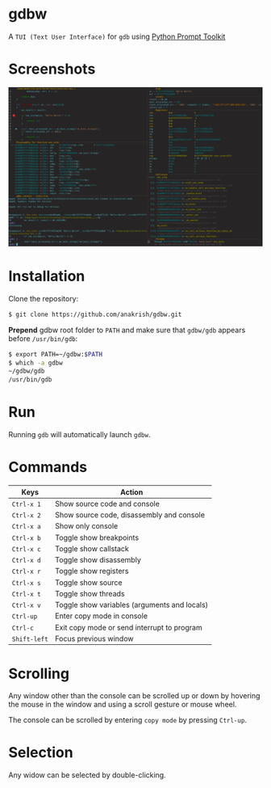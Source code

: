 # gdbw
A `TUI (Text User Interface)` for `gdb` using [Python Prompt Toolkit](https://github.com/prompt-toolkit/python-prompt-toolkit)

# Screenshots
![](images/screenshot_000.png)

# Installation

Clone the repository:
```bash
$ git clone https://github.com/anakrish/gdbw.git
```

**Prepend** gdbw root folder to `PATH` and make sure that `gdbw/gdb` appears before `/usr/bin/gdb`:
```bash
$ export PATH=~/gdbw:$PATH
$ which -a gdbw
~/gdbw/gdb
/usr/bin/gdb
```

# Run

Running `gdb` will automatically launch `gdbw`.

# Commands

   Keys              |          Action
---------------------|-----------------------------
`Ctrl-x 1`           | Show source code and console
`Ctrl-x 2`           | Show source code, disassembly and console
`Ctrl-x a`           | Show only console
`Ctrl-x b`           | Toggle show breakpoints
`Ctrl-x c`           | Toggle show callstack
`Ctrl-x d`           | Toggle show disassembly
`Ctrl-x r`           | Toggle show registers
`Ctrl-x s`           | Toggle show source
`Ctrl-x t`           | Toggle show threads
`Ctrl-x v`           | Toggle show variables (arguments and locals)
`Ctrl-up`            | Enter copy mode in console
`Ctrl-c`             | Exit copy mode or send interrupt to program
`Shift-left`         | Focus previous window

# Scrolling

Any window other than the console can be scrolled up or down by hovering the mouse
in the window and using a scroll gesture or mouse wheel.

The console can be scrolled by entering `copy mode` by pressing `Ctrl-up`.

# Selection

Any widow can be selected by double-clicking.